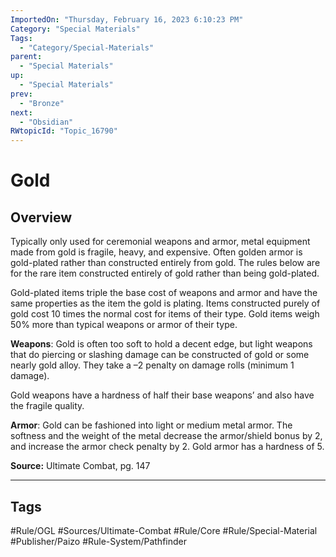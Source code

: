 ```yaml
---
ImportedOn: "Thursday, February 16, 2023 6:10:23 PM"
Category: "Special Materials"
Tags:
  - "Category/Special-Materials"
parent:
  - "Special Materials"
up:
  - "Special Materials"
prev:
  - "Bronze"
next:
  - "Obsidian"
RWtopicId: "Topic_16790"
---
```

# Gold
## Overview
Typically only used for ceremonial weapons and armor, metal equipment made from gold is fragile, heavy, and expensive. Often golden armor is gold-plated rather than constructed entirely from gold. The rules below are for the rare item constructed entirely of gold rather than being gold-plated.

Gold-plated items triple the base cost of weapons and armor and have the same properties as the item the gold is plating. Items constructed purely of gold cost 10 times the normal cost for items of their type. Gold items weigh 50% more than typical weapons or armor of their type.

**Weapons**: Gold is often too soft to hold a decent edge, but light weapons that do piercing or slashing damage can be constructed of gold or some nearly gold alloy. They take a –2 penalty on damage rolls (minimum 1 damage).

Gold weapons have a hardness of half their base weapons’ and also have the fragile quality.

**Armor**: Gold can be fashioned into light or medium metal armor. The softness and the weight of the metal decrease the armor/shield bonus by 2, and increase the armor check penalty by 2. Gold armor has a hardness of 5.

**Source:** Ultimate Combat, pg. 147


---
## Tags
#Rule/OGL #Sources/Ultimate-Combat #Rule/Core #Rule/Special-Material #Publisher/Paizo #Rule-System/Pathfinder

